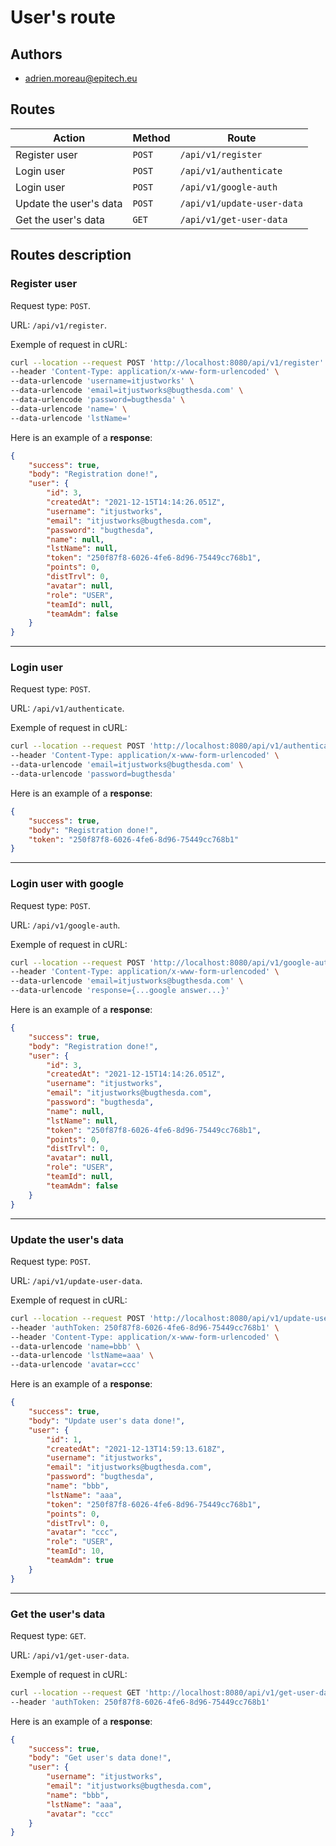 # **User's route**

## **Authors**

- adrien.moreau@epitech.eu

## **Routes**

| Action | Method | Route |
| ---- | ---- | ---- |
| Register user | `POST` | `/api/v1/register` |
| Login user | `POST` | `/api/v1/authenticate` |
| Login user | `POST` | `/api/v1/google-auth` |
| Update the user's data | `POST` | `/api/v1/update-user-data` |
| Get the user's data | `GET` | `/api/v1/get-user-data` |

## **Routes description**

### **Register user**

Request type: `POST`.

URL: `/api/v1/register`.

Exemple of request in cURL:
```bash
curl --location --request POST 'http://localhost:8080/api/v1/register' \
--header 'Content-Type: application/x-www-form-urlencoded' \
--data-urlencode 'username=itjustworks' \
--data-urlencode 'email=itjustworks@bugthesda.com' \
--data-urlencode 'password=bugthesda' \
--data-urlencode 'name=' \
--data-urlencode 'lstName='
```

Here is an example of a **response**:
```json
{
    "success": true,
    "body": "Registration done!",
    "user": {
        "id": 3,
        "createdAt": "2021-12-15T14:14:26.051Z",
        "username": "itjustworks",
        "email": "itjustworks@bugthesda.com",
        "password": "bugthesda",
        "name": null,
        "lstName": null,
        "token": "250f87f8-6026-4fe6-8d96-75449cc768b1",
        "points": 0,
        "distTrvl": 0,
        "avatar": null,
        "role": "USER",
        "teamId": null,
        "teamAdm": false
    }
}
```
____
### **Login user**

Request type: `POST`.

URL: `/api/v1/authenticate`.

Exemple of request in cURL:
```bash
curl --location --request POST 'http://localhost:8080/api/v1/authenticate' \
--header 'Content-Type: application/x-www-form-urlencoded' \
--data-urlencode 'email=itjustworks@bugthesda.com' \
--data-urlencode 'password=bugthesda'
```

Here is an example of a **response**:
```json
{
    "success": true,
    "body": "Registration done!",
    "token": "250f87f8-6026-4fe6-8d96-75449cc768b1"
}
```
____
### **Login user with google**

Request type: `POST`.

URL: `/api/v1/google-auth`.

Exemple of request in cURL:
```bash
curl --location --request POST 'http://localhost:8080/api/v1/google-auth' \
--header 'Content-Type: application/x-www-form-urlencoded' \
--data-urlencode 'email=itjustworks@bugthesda.com' \
--data-urlencode 'response={...google answer...}'
```

Here is an example of a **response**:
```json
{
    "success": true,
    "body": "Registration done!",
    "user": {
        "id": 3,
        "createdAt": "2021-12-15T14:14:26.051Z",
        "username": "itjustworks",
        "email": "itjustworks@bugthesda.com",
        "password": "bugthesda",
        "name": null,
        "lstName": null,
        "token": "250f87f8-6026-4fe6-8d96-75449cc768b1",
        "points": 0,
        "distTrvl": 0,
        "avatar": null,
        "role": "USER",
        "teamId": null,
        "teamAdm": false
    }
}
```
____
### **Update the user's data**

Request type: `POST`.

URL: `/api/v1/update-user-data`.

Exemple of request in cURL:
```bash
curl --location --request POST 'http://localhost:8080/api/v1/update-user-data' \
--header 'authToken: 250f87f8-6026-4fe6-8d96-75449cc768b1' \
--header 'Content-Type: application/x-www-form-urlencoded' \
--data-urlencode 'name=bbb' \
--data-urlencode 'lstName=aaa' \
--data-urlencode 'avatar=ccc'
```

Here is an example of a **response**:
```json
{
    "success": true,
    "body": "Update user's data done!",
    "user": {
        "id": 1,
        "createdAt": "2021-12-13T14:59:13.618Z",
        "username": "itjustworks",
        "email": "itjustworks@bugthesda.com",
        "password": "bugthesda",
        "name": "bbb",
        "lstName": "aaa",
        "token": "250f87f8-6026-4fe6-8d96-75449cc768b1",
        "points": 0,
        "distTrvl": 0,
        "avatar": "ccc",
        "role": "USER",
        "teamId": 10,
        "teamAdm": true
    }
}
```
____
### **Get the user's data**

Request type: `GET`.

URL: `/api/v1/get-user-data`.

Exemple of request in cURL:
```bash
curl --location --request GET 'http://localhost:8080/api/v1/get-user-data' \
--header 'authToken: 250f87f8-6026-4fe6-8d96-75449cc768b1'
```

Here is an example of a **response**:
```json
{
    "success": true,
    "body": "Get user's data done!",
    "user": {
        "username": "itjustworks",
        "email": "itjustworks@bugthesda.com",
        "name": "bbb",
        "lstName": "aaa",
        "avatar": "ccc"
    }
}
```